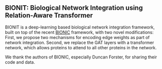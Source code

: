 
## BIONIT: Biological Network Integration using Relation-Aware Transformer
BIONIT is a deep-learning based biological network integration framework, built on top of the recent [BIONIC](https://github.com/bowang-lab/BIONIC) framework, with two novel modifications: First, we propose two mechanisms for encoding edge weights as part of network integration. Second, we replace the GAT layers with a transformer network, which allows proteins to attend to all other proteins in the network.

We thank the authors of BIONIC, especially Duncan Forster, for sharing their code and data.
